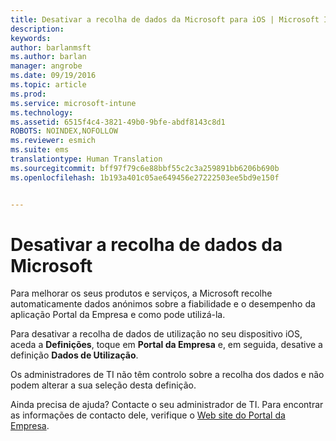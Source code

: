 ```yaml
---
title: Desativar a recolha de dados da Microsoft para iOS | Microsoft Intune
description: 
keywords: 
author: barlanmsft
ms.author: barlan
manager: angrobe
ms.date: 09/19/2016
ms.topic: article
ms.prod: 
ms.service: microsoft-intune
ms.technology: 
ms.assetid: 6515f4c4-3821-49b0-9bfe-abdf8143c8d1
ROBOTS: NOINDEX,NOFOLLOW
ms.reviewer: esmich
ms.suite: ems
translationtype: Human Translation
ms.sourcegitcommit: bff97f79c6e88bbf55c2c3a259891bb6206b690b
ms.openlocfilehash: 1b193a401c05ae649456e27222503ee5bd9e150f


---
```



# <a name="turn-off-microsoft-usage-data-collection"></a>Desativar a recolha de dados da Microsoft

Para melhorar os seus produtos e serviços, a Microsoft recolhe automaticamente dados anónimos sobre a fiabilidade e o desempenho da aplicação Portal da Empresa e como pode utilizá-la.

Para desativar a recolha de dados de utilização no seu dispositivo iOS, aceda a **Definições**, toque em **Portal da Empresa** e, em seguida, desative a definição **Dados de Utilização**.

Os administradores de TI não têm controlo sobre a recolha dos dados e não podem alterar a sua seleção desta definição.

Ainda precisa de ajuda? Contacte o seu administrador de TI. Para encontrar as informações de contacto dele, verifique o [Web site do Portal da Empresa](http://portal.manage.microsoft.com).




<!--HONumber=Sep16_HO3-->


